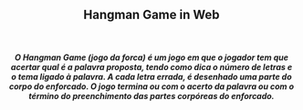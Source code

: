 <div align="center">
    <h2>Hangman Game in Web</h2>
    </br>
    <h5>O Hangman Game (jogo da forca) é um jogo em que o jogador tem que acertar qual é a palavra proposta, tendo como dica o número de letras e o tema ligado à palavra. A cada letra errada, é desenhado uma parte do corpo do enforcado. O jogo termina ou com o acerto da palavra ou com o término do preenchimento das partes corpóreas do enforcado.</h5>
</div>
